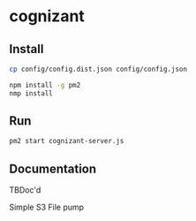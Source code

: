 # cognizant

## Install

```bash
cp config/config.dist.json config/config.json

npm install -g pm2
nmp install
```

## Run

```bash
pm2 start cognizant-server.js
```

## Documentation

TBDoc'd

Simple S3 File pump

